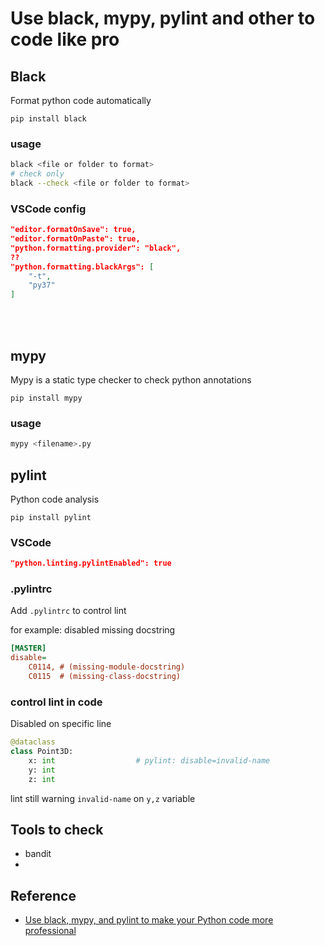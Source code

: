 # Use black, mypy, pylint and other to code like pro

## Black
Format python code automatically

```
pip install black
```

### usage
```bash
black <file or folder to format>
# check only 
black --check <file or folder to format>
```

### VSCode config
```json
"editor.formatOnSave": true,
"editor.formatOnPaste": true,
"python.formatting.provider": "black",
??
"python.formatting.blackArgs": [
    "-t",
    "py37"
]
```
&nbsp;  
&nbsp;  
## mypy
Mypy is a static type checker to check python annotations

```
pip install mypy
```

### usage
```bash
mypy <filename>.py
```

## pylint
Python code analysis

```
pip install pylint
```

### VSCode
```json
"python.linting.pylintEnabled": true
```

### .pylintrc
Add `.pylintrc` to control lint 

for example: disabled missing docstring
```ini
[MASTER]
disable=
    C0114, # (missing-module-docstring)
    C0115  # (missing-class-docstring)
```

### control lint in code
Disabled on specific line

```python
@dataclass
class Point3D:
    x: int                  # pylint: disable=invalid-name
    y: int
    z: int
```

lint still warning `invalid-name` on `y,z` variable

## Tools to check
- bandit
- 
## Reference
- [Use black, mypy, and pylint to make your Python code more professional](https://medium.com/codex/use-black-mypy-and-pylint-to-make-your-python-code-more-professional-b594512f4362)